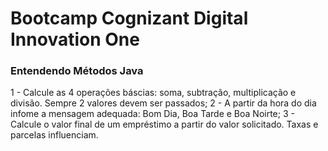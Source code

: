 # Bootcamp Cognizant Digital Innovation One
### Entendendo Métodos Java
1 - Calcule as 4 operações báscias: soma, subtração, multiplicação e divisão. Sempre 2 valores devem ser passados;
2 - A partir da hora do dia infome a mensagem adequada: Bom Dia, Boa Tarde e Boa Noirte;
3 - Calcule o valor final de um empréstimo a partir do valor solicitado. Taxas e parcelas influenciam.
